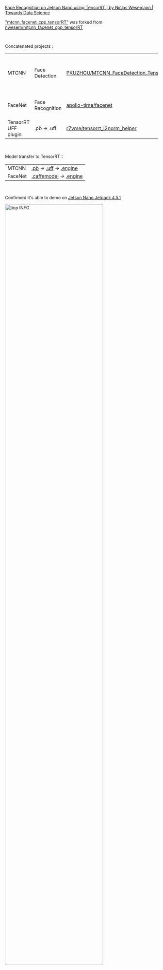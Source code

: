 [Face Recognition on Jetson Nano using TensorRT | by Niclas Wesemann | Towards Data Science](https://towardsdatascience.com/face-recognition-using-tensorrt-on-jetson-nano-set-up-in-less-than-5min-7c00bf730085)

["mtcnn_facenet_cpp_tensorRT"](./mtcnn_facenet_cpp_tensorRT/) was forked from [nwesem/mtcnn_facenet_cpp_tensorRT](https://github.com/nwesem/mtcnn_facenet_cpp_tensorRT)

</br>

Concatenated projects :

|                     |                  |                                                                                                 |                                                                         |
| ------------------- | ---------------- | ----------------------------------------------------------------------------------------------- | ----------------------------------------------------------------------- |
| MTCNN               | Face Detection   | [PKUZHOU/MTCNN_FaceDetection_TensorRT](https://github.com/PKUZHOU/MTCNN_FaceDetection_TensorRT) | MTCNN C++ implementation with NVIDIA TensorRT Inference accelerator SDK |
| FaceNet             | Face Recognition | [apollo-time/facenet](https://github.com/apollo-time/facenet)                                   | Tensorflow implementation of the FaceNet face recognizer                |
| TensorRT UFF plugin | .pb → .uff       | [r7vme/tensorrt_l2norm_helper](https://github.com/r7vme/tensorrt_l2norm_helper)                 | TensorRT plugin that allows to use tf.nn.l2_normalize                   |




</br>

Model transfer to TensorRT：

|         |                       |
| ------- | --------------------- |
| MTCNN   | [.pb](./mtcnn_facenet_cpp_tensorRT/facenet.pb) → [.uff](./mtcnn_facenet_cpp_tensorRT/facenetModels/facenet.uff) → [.engine](./mtcnn_facenet_cpp_tensorRT/facenetModels/facenet.engine)  |
| FaceNet | [.caffemodel](./mtcnn_facenet_cpp_tensorRT/mtCNNModels/det1_relu.caffemodel) → [.engine](./mtcnn_facenet_cpp_tensorRT/mtCNNModels/det1_relu1.engine) |



</br>


Confirmed it's able to demo on [Jetson Nano Jetpack 4.5.1](https://developer.nvidia.com/jetpack-sdk-451-archive)

 <img src="./Nano JP4.5 - jtop INFO.PNG" width = "80%" height = "80%" alt="jtop INFO"  />

